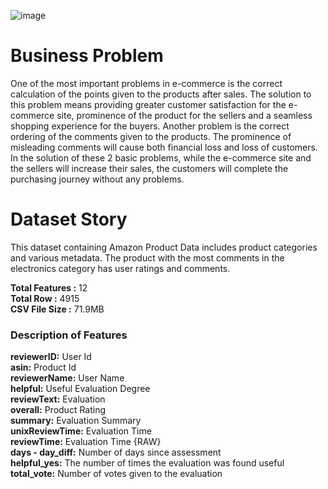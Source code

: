 ![image](https://user-images.githubusercontent.com/98268491/180169189-33023287-7e45-4361-b7eb-5c23d4d4fdcd.png)

# Business Problem
One of the most important problems in e-commerce is the correct calculation of the points given to the products after sales. The solution to this problem means providing greater customer satisfaction for the e-commerce site, prominence of the product for the sellers and a seamless shopping experience for the buyers. Another problem is the correct ordering of the comments given to the products. The prominence of misleading comments will cause both financial loss and loss of customers. In the solution of these 2 basic problems, while the e-commerce site and the sellers will increase their sales, the customers will complete the purchasing journey without any problems.

# Dataset Story
This dataset containing Amazon Product Data includes product categories and various metadata. The product with the most comments in the electronics category has user ratings and comments.

**Total Features :** 12 <br/>
**Total Row :** 4915 <br/>
**CSV File Size :** 71.9MB<br/>

### Description of Features

**reviewerID:**	User Id<br/>
**asin:**	Product Id<br/>
**reviewerName:**	User Name<br/>
**helpful:**	Useful Evaluation Degree<br/>
**reviewText:**	Evaluation<br/>
**overall:**	Product Rating<br/>
**summary:**	Evaluation Summary<br/>
**unixReviewTime:**	Evaluation Time<br/>
**reviewTime:**	Evaluation Time {RAW}<br/>
**days - day_diff:**	Number of days since assessment<br/>
**helpful_yes:**	The number of times the evaluation was found useful<br/>
**total_vote:**	Number of votes given to the evaluation
